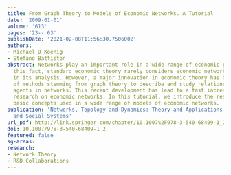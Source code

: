```yaml
---
title: From Graph Theory to Models of Economic Networks. A Tutorial
date: '2009-01-01'
volume: '613'
pages: '23-- 63'
publishDate: '2021-02-08T11:56:30.750600Z'
authors:
- Michael D Koenig
- Stefano Battiston
abstract: Networks play an important role in a wide range of economic phenomena. Despite
  this fact, standard economic theory rarely considers economic networks explicitly
  in its analysis. However, a major innovation in economic theory has been the use
  of methods stemming from graph theory to describe and study relations between economic
  agents in networks. This recent development has lead to a fast increase in theoretical
  research on economic networks. In this tutorial, we introduce the reader to some
  basic concepts used in a wide range of models of economic networks.
publication: 'Networks, Topology and Dynamics: Theory and Applications to Economics
  and Social Systems'
url_pdf: http://link.springer.com/chapter/10.1007%2F978-3-540-68409-1_2
doi: 10.1007/978-3-540-68409-1_2
featured: false
sg-areas:
research:
- Network Theory
- R&D Collaborations
---
```

